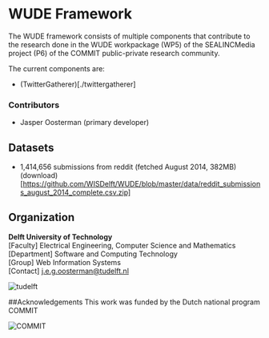 WUDE Framework
=====================
The WUDE framework consists of multiple components that contribute to the research done in the WUDE workpackage (WP5) of the SEALINCMedia project (P6) of the COMMIT public-private research community.

The current components are:
- (TwitterGatherer)[./twittergatherer]

### Contributors
- Jasper Oosterman (primary developer)


## Datasets
* 1,414,656 submissions from reddit (fetched August 2014, 382MB) (download)[https://github.com/WISDelft/WUDE/blob/master/data/reddit_submissions_august_2014_complete.csv.zip]

## Organization
**Delft University of Technology** <br />
[Faculty] Electrical Engineering, Computer Science and Mathematics<br />
[Department] Software and Computing Technology <br />
[Group] Web Information Systems<br />
[Contact] j.e.g.oosterman@tudelft.nl <br />

![tudelft](http://wisserver.st.ewi.tudelft.nl/github_files/TUD.png)

##Acknowledgements
This work was funded by the Dutch national program COMMIT

![COMMIT](http://wisserver.st.ewi.tudelft.nl/github_files/COMMIT.png?)
